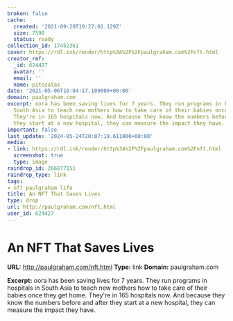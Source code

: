 ```yaml
---
broken: false
cache:
  created: '2021-09-20T19:27:01.129Z'
  size: 7590
  status: ready
collection_id: 17452361
cover: https://rdl.ink/render/http%3A%2F%2Fpaulgraham.com%2Fnft.html
creator_ref:
  _id: 624427
  avatar: ''
  email: ''
  name: pitosalas
date: '2021-05-06T16:04:17.109000+00:00'
domain: paulgraham.com
excerpt: oora has been saving lives for 7 years. They run programs in hospitals in
  South Asia to teach new mothers how to take care of their babies once they get home.
  They're in 165 hospitals now. And because they know the numbers before and after
  they start at a new hospital, they can measure the impact they have.
important: false
last_update: '2024-05-24T20:07:19.611000+00:00'
media:
- link: https://rdl.ink/render/http%3A%2F%2Fpaulgraham.com%2Fnft.html
  screenshot: true
  type: image
raindrop_id: 266877151
raindrop_type: link
tags:
- nft paulgraham life
title: An NFT That Saves Lives
type: drop
url: http://paulgraham.com/nft.html
user_id: 624427
---
```


# An NFT That Saves Lives

**URL:** http://paulgraham.com/nft.html
**Type:** link
**Domain:** paulgraham.com

**Excerpt:** oora has been saving lives for 7 years. They run programs in hospitals in South Asia to teach new mothers how to take care of their babies once they get home. They're in 165 hospitals now. And because they know the numbers before and after they start at a new hospital, they can measure the impact they have.
